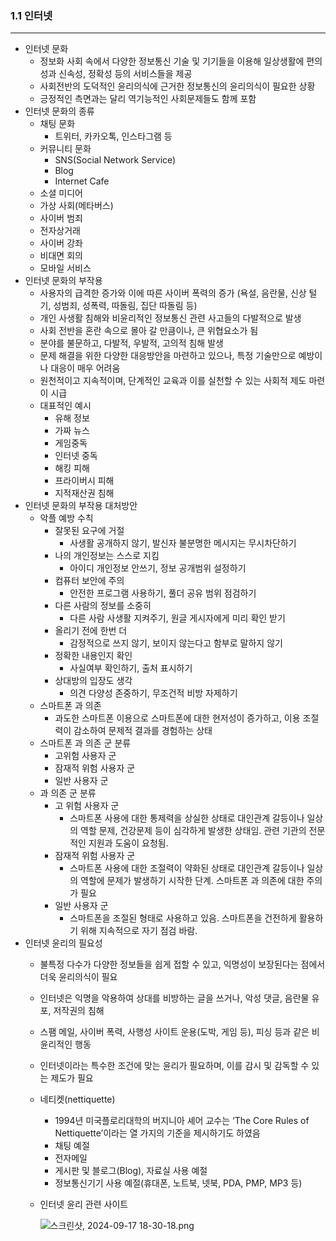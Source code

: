 ### 1.1 인터넷
---
- 인터넷 문화
    - 정보화 사회 속에서 다양한 정보통신 기술 및 기기들을 이용해 일상생활에 편의성과 신속성, 정확성 등의 서비스들을 제공
    - 사회전반의 도덕적인 윤리의식에 근거한 정보통신의 윤리의식이 필요한 상황
    - 긍정적인 측면과는 달리 역기능적인 사회문제들도 함께 포함
- 인터넷 문화의 종류
    - 채팅 문화
        - 트위터, 카카오톡, 인스타그램 등
    - 커뮤니티 문화
        - SNS(Social Network Service)
        - Blog
        - Internet Cafe
    - 소셜 미디어
    - 가상 사회(메타버스)
    - 사이버 범죄
    - 전자상거래
    - 사이버 강좌
    - 비대면 회의
    - 모바일 서비스
- 인터넷 문화의 부작용
    - 사용자의 급격한 증가와 이에 따른 사이버 폭력의 증가 (욕설, 음란물, 신상 털기, 성범죄, 성폭력, 따돌림, 집단 따돌림 등)
    - 개인 사생활 침해와 비윤리적인 정보통신 관련 사고들의 다발적으로 발생
    - 사회 전반을 혼란 속으로 몰아 갈 만큼이나, 큰 위협요소가 됨
    - 분야를 불문하고, 다발적, 우발적, 고의적 침해 발생
    - 문제 해결을 위한 다양한 대응방안을 마련하고 있으나, 특정 기술만으로 예방이나 대응이 매우 어려움
    - 원천적이고 지속적이며, 단계적인 교육과 이를 실천할 수 있는 사회적 제도 마련이 시급
    - 대표적인 예시
        - 유해 정보
        - 가짜 뉴스
        - 게임중독
        - 인터넷 중독
        - 해킹 피해
        - 프라이버시 피해
        - 지적재산권 침해
- 인터넷 문화의 부작용 대처방안
    - 악플 예방 수칙
        - 잘못된 요구에 거절
            - 사생활 공개하지 않기, 발신자 불분명한 메시지는 무시차단하기
        - 나의 개인정보는 스스로 지킴
            - 아이디 개인정보 안쓰기, 정보 공개범위 설정하기
        - 컴퓨터 보안에 주의
            - 안전한 프로그램 사용하기, 풀더 공유 범위 점검하기
        - 다른 사람의 정보를 소중히
            - 다른 사람 사생활 지켜주기, 원글 게시자에게 미리 확인 받기
        - 올리기 전에 한번 더
            - 감정적으로 쓰지 않기, 보이지 않는다고 함부로 말하지 않기
        - 정확한 내용인지 확인
            - 사실여부 확인하기, 출처 표시하기
        - 상대방의 입장도 생각
            - 의견 다양성 존중하기, 무조건적 비방 자제하기
    - 스마트폰 과 의존
        - 과도한 스마트폰 이용으로 스마트폰에 대한 현저성이 증가하고, 이용 조절력이 감소하여 문제적 결과를 경험하는 상태
    - 스마트폰 과 의존 군 분류
        - 고위험 사용자 군
        - 잠재적 위험 사용자 군
        - 일반 사용자 군
    - 과 의존 군 분류
        - 고 위험 사용자 군
            - 스마트폰 사용에 대한 통제력을 상실한 상태로 대인관계 갈등이나 일상의 역할 문제, 건강문제 등이 심각하게 발생한 상태임. 관련 기관의 전문적인 지원과 도움이 요청됨.
        - 잠재적 위험 사용자 군
            - 스마트폰 사용에 대한 조절력이 약화된 상태로 대인관계 갈등이나 일상의 역할에 문제가 발생하기 시작한 단계. 스마트폰 과 의존에 대한 주의가 필요
        - 일반 사용자 군
            - 스마트폰을 조절된 형태로 사용하고 있음. 스마트폰을 건전하게 활용하기 위해 지속적으로 자기 점검 바람.
- 인터넷 윤리의 필요성
    - 불특정 다수가 다양한 정보들을 쉽게 접할 수 있고, 익명성이 보장된다는 점에서 더욱 윤리의식이 필요
    - 인터넷은 익명을 악용하여 상대를 비방하는 글을 쓰거나, 악성 댓글, 음란물 유포, 저작권의 침해
    - 스팸 메일, 사이버 폭력, 사행성 사이트 운용(도박, 게임 등), 피싱 등과 같은 비윤리적인 행동
    - 인터넷이라는 특수한 조건에 맞는 윤리가 필요하며, 이를 감시 및 감독할 수 있는 제도가 필요
    - 네티켓(nettiquette)
        - 1994년 미국플로리대학의 버지니아 셰어 교수는 ‘The Core Rules of Nettiquette’이라는 열 가지의 기준을 제시하기도 하였음
        - 채팅 예절
        - 전자메일
        - 게시판 및 블로그(Blog), 자료실 사용 예절
        - 정보통신기기 사용 예절(휴대폰, 노트북, 넷북, PDA, PMP, MP3 등)
    - 인터넷 윤리 관련 사이트
        
        ![스크린샷, 2024-09-17 18-30-18.png](https://prod-files-secure.s3.us-west-2.amazonaws.com/a1272d7a-3946-4169-b084-26f19751943e/1bcbe772-09f5-4e2c-86d4-078d3bca2d7d/%EC%8A%A4%ED%81%AC%EB%A6%B0%EC%83%B7_2024-09-17_18-30-18.png)
